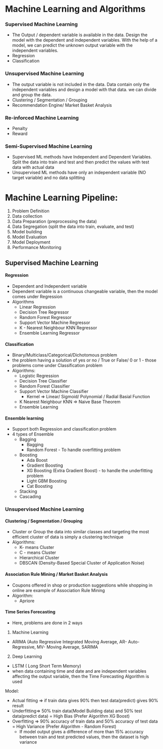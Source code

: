 # Machine Learning and Algorithms
### Supervised Machine Learning
- The Output / dependent variable is available in the data. Design the model with the dependent and independent variables. With the help of a model, we can predict the unknown output variable with the independent variables.
- Regression
- Classification
### Unsupervised Machine Learning
- The output variable is not included in the data. Data contain only the independent variables and design a model with that data. we can divide and group the data. 
- Clustering / Segmentation / Grouping
- Recommendation Engine/ Market Basket Analysis
### Re-inforced Machine Learning
- Penalty
- Reward
### Semi-Supervised Machine Learning

- Supervised ML methods have Independent and Dependent Variables. Split the data into train and test and then predict the values with test data with actual data
- Unsupervised ML methods have only an independent variable (NO target variable) and no data splitting


# Machine Learning Pipeline:
1. Problem Definition
2. Data collection
3. Data Preparation (preprocessing the data)
4. Data Segregation (split the data into train, evaluate, and test)
5. Model building
6. Model Evaluation
7. Model Deployment
8. Performance Monitoring







## Supervised Machine Learning
#### Regression
-  Dependent and Independent variable
- Dependent variable is a continuous changeable variable, then the model comes under Regression
- Algorithms
  - Linear Regression
  - Decision Tree Regressor
  - Random Forest Regressor
  - Support Vector Machine Regressor
  - K - Nearest Neighbour KNN Regressor
  - Ensemble Learning Regressor

#### Classification
- Binary/Multiclass/Categorical/Dichotomous problem
- the problem having a solution of yes or no / True or False/ 0 or 1 -  those problems come under Classification problem
- Algorithms:
   - Logistic Regression
   - Decision Tree Classifier
   - Random Forest Classifier
   - Support Vector Machine Classifier
     - Kernel => Linear/ Sigmoid/ Polynomial / Radial Basial Function
   - K Nearest Neighbour KNN => Naive Base Theorem
   - Ensemble Learning
 
#### Ensemble learning
- Support both Regression and classification problem
- 4 types of Ensemble
  - Bagging
    - Bagging
    - Random Forest - To handle overfitting problem
  - Boosting
     - Ada Boost
     - Gradient Boosting
     - XG Boosting (Extra Gradient Boost) - to handle the underfitting problem
     - Light GBM Boosting
     - Cat Boosting
  - Stacking
  - Cascading
### Unsupervised Machine Learning
#### Clustering / Segmentation / Grouping
- Cluster or Group the data into similar classes and targeting the most efficient cluster of data is simply a clustering technique
- Algorithms:
  - K- means Cluster
  - C - means Cluster
  - Hierarchical Cluster
  - DBSCAN (Density-Based Special Cluster of Application Noise)
#### Association Rule Mining / Market Basket Analysis
- Coupons offered in shop or production suggestions while shopping in online are example of Association Rule Mining
- Algorithm:
  - Apriore

#### Time Series Forecasting
- Here, problems are done in 2 ways
1. Machine Learning
  - ARIMA (Auto Regressive Integrated Moving Average, AR- Auto-Regressive, MV- Moving Average, SARIMA
2. Deep Learning
  - LSTM ( Long Short Term Memory)
- when data containing time and date and are independent variables affecting the output variable, then the Time Forecasting Algorithm is used

Model: 
- Actual fitting => if train data gives 90% then test data(predict) gives 90% result
- Underfitting=> 50% train data(Model Building data) and 50% test data(predict data) = High Bias (Prefer Algorithm  XG Boost)
- Overfitting => 90% accuracy of train data and 50% accuracy of test data = High Variance (Prefer Algorithm - Random Forest)
  - If model output gives a difference of more than 15% accuracy between train and test predicted values, then the dataset is high variance
